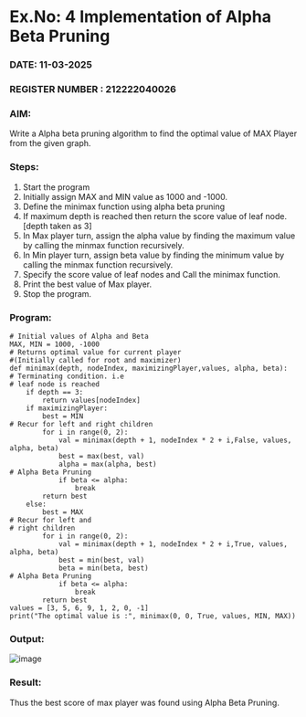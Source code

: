 # Ex.No: 4   Implementation of Alpha Beta Pruning 
### DATE: 11-03-2025                                                                    
### REGISTER NUMBER : 212222040026
### AIM: 
Write a Alpha beta pruning algorithm to find the optimal value of MAX Player from the given graph.
### Steps:
1. Start the program
2. Initially  assign MAX and MIN value as 1000 and -1000.
3.  Define the minimax function  using alpha beta pruning
4.  If maximum depth is reached then return the score value of leaf node. [depth taken as 3]
5.  In Max player turn, assign the alpha value by finding the maximum value by calling the minmax function recursively.
6.  In Min player turn, assign beta value by finding the minimum value by calling the minmax function recursively.
7.  Specify the score value of leaf nodes and Call the minimax function.
8.  Print the best value of Max player.
9.  Stop the program. 

### Program:
```
# Initial values of Alpha and Beta
MAX, MIN = 1000, -1000
# Returns optimal value for current player
#(Initially called for root and maximizer)
def minimax(depth, nodeIndex, maximizingPlayer,values, alpha, beta):
# Terminating condition. i.e
# leaf node is reached
    if depth == 3:
        return values[nodeIndex]
    if maximizingPlayer:
        best = MIN
# Recur for left and right children
        for i in range(0, 2):
            val = minimax(depth + 1, nodeIndex * 2 + i,False, values, alpha, beta)
            best = max(best, val)
            alpha = max(alpha, best)
# Alpha Beta Pruning
            if beta <= alpha:
                break
        return best
    else:
        best = MAX
# Recur for left and
# right children
        for i in range(0, 2):
            val = minimax(depth + 1, nodeIndex * 2 + i,True, values, alpha, beta)
            best = min(best, val)
            beta = min(beta, best)
# Alpha Beta Pruning
            if beta <= alpha:
                break
        return best
values = [3, 5, 6, 9, 1, 2, 0, -1]
print("The optimal value is :", minimax(0, 0, True, values, MIN, MAX))
```

### Output:

![image](https://github.com/user-attachments/assets/4d5eef5d-2a23-4eff-a11b-bb490b07a050)




### Result:
Thus the best score of max player was found using Alpha Beta Pruning.

